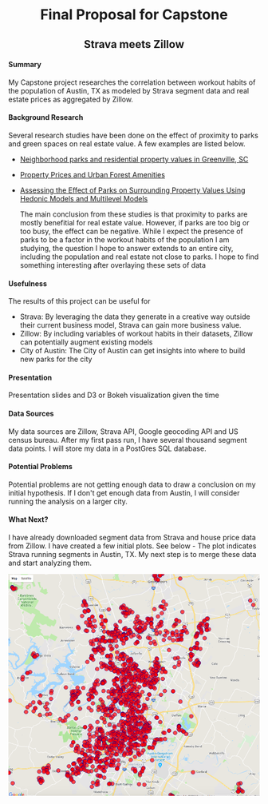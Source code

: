 # <center> Final Proposal for Capstone </center>

## <center> Strava meets Zillow </center>



#### Summary
 My Capstone project researches the correlation between workout habits of the population of Austin, TX as modeled by Strava segment data and real estate prices as aggregated by Zillow.

#### Background Research
 Several research studies have been done on the effect of proximity to parks and green spaces on real estate value. A few examples are listed below. 

  - [Neighborhood parks and residential property values in Greenville, SC](https://ageconsearch.umn.edu/bitstream/15446/1/33030487.pdf)
  - [Property Prices and Urban Forest Amenities](http://digilib.itb.ac.id/files/JBPTITBCHE/disk1/49/jbptitbche-gdl-jou-2004-liisatyrva-2438-property-s.pdf)
  - [Assessing the Effect of Parks on Surrounding
Property Values Using Hedonic Models and
Multilevel Models](https://dc.uwm.edu/cgi/viewcontent.cgi?referer=https://www.google.com/&httpsredir=1&article=2296&context=etd)

    The main conclusion from these studies is that proximity to parks are mostly benefitial for real estate value. However, if     parks are too big or too busy, the effect can be negative. While I expect the presence of parks to be a factor in the         workout habits of the population I am studying, the question I hope to answer extends to an entire city, including the     population and real estate not close to parks. I hope to find something interesting after overlaying these sets of data

#### Usefulness

 The results of this project can be useful for
  - Strava: By leveraging the data they generate in a creative way outside their current business model, Strava can gain more business value.
  - Zillow: By including variables of workout habits in their datasets, Zillow can potentially augment existing models
  - City of Austin: The City of Austin can get insights into where to build new parks for the city


#### Presentation
 Presentation slides and D3 or Bokeh visualization given the time


#### Data Sources
 My data sources are Zillow, Strava API, Google geocoding API and US census bureau. After my first pass run, I have several thousand segment data points. I will store my data in a PostGres SQL database.


#### Potential Problems
 Potential problems are not getting enough data to draw a conclusion on my initial hypothesis. If I don't get enough data from Austin, I will consider running the analysis on a larger city.


#### What Next?
 I have already downloaded segment data from Strava and house price data from Zillow. I have created a few initial plots. See below - The plot indicates Strava running segments in Austin, TX. My next step is to merge these data and start analyzing them.



![Screenshot](images/Strava_Running_Segments.png)
